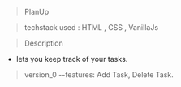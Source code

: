 >PlanUp

>techstack used : HTML , CSS  , VanillaJs

>Description
- lets you keep track of your tasks.

>version_0
--features: Add Task, Delete Task.
